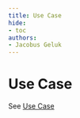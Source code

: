 ```yaml
---
title: Use Case
hide:
- toc
authors:
- Jacobus Geluk
---
```

<!--term-start-->
# Use Case

See [Use Case](https://method.ekgf.org/concept/use-case/)
<!--term-end-->
